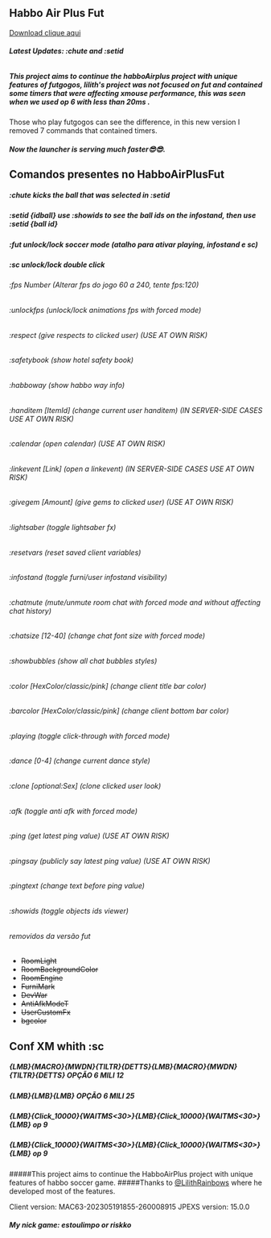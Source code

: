 ## Habbo Air Plus Fut
<a href="https://github.com/rafaelparenza/HabboAirPlusFut/releases/download/habbo/HabboAirPlusFut.zip">Download clique aqui</a>
###### <b>Latest Updates: :chute and :setid</b>


##### This project aims to continue the habboAirplus project with unique features of futgogos, lilith's project was not focused on fut and contained some timers that were affecting xmouse performance, this was seen when we used op 6 with less than 20ms .
Those who play futgogos can see the difference, in this new version I removed 7 commands that contained timers.
##### Now the launcher is serving much faster😎😎.


## Comandos presentes no HabboAirPlusFut

##### :chute kicks the ball that was selected in :setid
##### :setid {idball} use :showids to see the ball ids on the infostand, then use :setid {ball id}
##### :fut unlock/lock soccer mode *(atalho para ativar playing, infostand e sc)*
##### :sc unlock/lock double click


###### :fps Number (Alterar fps do jogo 60 a 240, tente fps:120)
###### :unlockfps (unlock/lock animations fps with forced mode)
###### :respect (give respects to clicked user) (USE AT OWN RISK)
###### :safetybook (show hotel safety book)
###### :habboway (show habbo way info)
###### :handitem [ItemId] (change current user handitem) (IN SERVER-SIDE CASES USE AT OWN RISK)
###### :calendar (open calendar) (USE AT OWN RISK)
###### :linkevent [Link] (open a linkevent) (IN SERVER-SIDE CASES USE AT OWN RISK)
###### :givegem [Amount] (give gems to clicked user) (USE AT OWN RISK)
###### :lightsaber (toggle lightsaber fx)
###### :resetvars (reset saved client variables)
###### :infostand (toggle furni/user infostand visibility)
###### :chatmute (mute/unmute room chat with forced mode and without affecting chat history)
###### :chatsize [12-40] (change chat font size with forced mode)
###### :showbubbles (show all chat bubbles styles)
###### :color [HexColor/classic/pink] (change client title bar color)
###### :barcolor [HexColor/classic/pink] (change client bottom bar color)
###### :playing (toggle click-through with forced mode)
###### :dance [0-4] (change current dance style)
###### :clone [optional:Sex] (clone clicked user look)
###### :afk (toggle anti afk with forced mode)
###### :ping (get latest ping value) (USE AT OWN RISK)
###### :pingsay (publicly say latest ping value) (USE AT OWN RISK)
###### :pingtext (change text before ping value)
###### :showids (toggle objects ids viewer)

###### removidos da versão fut
- ~~RoomLight~~
- ~~RoomBackgroundColor~~
- ~~RoomEngine~~
- ~~FurniMark~~
- ~~DevWar~~
- ~~AntiAfkModeT~~
- ~~UserCustomFx~~
- ~~bgcolor~~


## Conf XM whith :sc 
##### {LMB}{MACRO}{MWDN}{TILTR}{DETTS}{LMB}{MACRO}{MWDN}{TILTR}{DETTS} OPÇÃO 6 MILI 12
##### {LMB}{LMB}{LMB} OPÇÃO 6 MILI 25
##### {LMB}{Click_10000}{WAITMS<30>}{LMB}{Click_10000}{WAITMS<30>}{LMB} op 9
##### {LMB}{Click_10000}{WAITMS<30>}{LMB}{Click_10000}{WAITMS<30>}{LMB} op 9






#####This project aims to continue the HabboAirPlus project with unique features of habbo soccer game.
#####Thanks to <a href="https://github.com/LilithRainbows/HabboAirPlus">@LilithRainbows</a> where he developed most of the features.
<p class="has-line-data" data-line-start="7" data-line-end="9">Client version: MAC63-202305191855-260008915
JPEXS version: 15.0.0</p>

##### My nick game: estoulimpo or riskko


